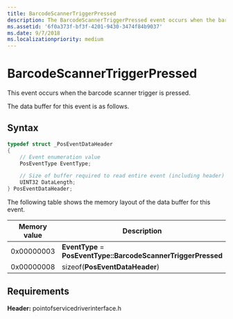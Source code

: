 ```yaml
---
title: BarcodeScannerTriggerPressed
description: The BarcodeScannerTriggerPressed event occurs when the barcode scanner trigger is pressed.
ms.assetid: '6f0a373f-bf3f-4201-9430-3474f84b9037'
ms.date: 9/7/2018
ms.localizationpriority: medium
---
```


# BarcodeScannerTriggerPressed

This event occurs when the barcode scanner trigger is pressed.

The data buffer for this event is as follows.

## Syntax

```cpp
typedef struct _PosEventDataHeader
{
    // Event enumeration value
    PosEventType EventType;

    // Size of buffer required to read entire event (including header)
    UINT32 DataLength;
} PosEventDataHeader;
```

The following table shows the memory layout of the data buffer for this event.

| Memory value          | Description                                                               |
|-----------------------|---------------------------------------------------------------------------|
| 0x00000003 | **EventType** = **PosEventType::BarcodeScannerTriggerPressed** |
| 0x00000008 | sizeof(**PosEventDataHeader**)                                 |

## Requirements

**Header:** pointofservicedriverinterface.h
